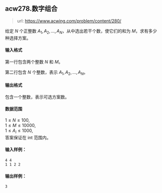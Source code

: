 ## acw278.数字组合

> url: https://www.acwing.com/problem/content/280/

给定 $N$ 个正整数 $A_1,A_2,…,A_N$，从中选出若干个数，使它们的和为 $M$，求有多少种选择方案。

#### 输入格式

第一行包含两个整数 $N$ 和 $M$。

第二行包含 $N$ 个整数，表示 $A_1,A_2,…,A_N$。

#### 输出格式

包含一个整数，表示可选方案数。

#### 数据范围

$1 \le N \le 100$,  
$1 \le M \le 10000$,  
$1 \le A_i \le 1000$,  
答案保证在 int 范围内。

#### 输入样例：

```
4 4
1 1 2 2
```

#### 输出样例：

```
3
```